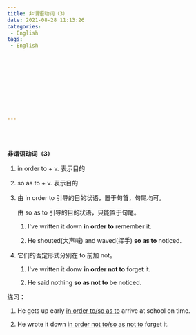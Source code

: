 ```yaml
---
title: 非谓语动词（3）
date: 2021-08-28 11:13:26
categories:
 - English
tags:
 - English











---
```


<br>
<br>



**非谓语动词（3）**

1. in order to + v. 表示目的

2. so as to + v. 表示目的

3. 由 in order to 引导的目的状语，置于句首，句尾均可。
   
    由 so as to 引导的目的状语，只能置于句尾。

    1. I've written it down **in order to** remember it.

    2. He shouted(大声喊) and waved(挥手) **so as to** noticed.

4. 它们的否定形式分别在 to 前加 not。

    1. I've written it donw **in order not to** forget it.

    2. He said nothing **so as not to** be noticed.

练习：

1. He gets up early <u>in order to/so as to</u> arrive at school on time.

2. He wrote it down <u>in order not to/so as not to</u> forget it.